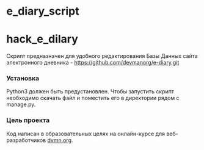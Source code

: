 # e_diary_script
# hack_e_dilary

Скрипт предназначен для удобного редактирования Базы Данных сайта электронного дневника - https://github.com/devmanorg/e-diary.git

### Установка

Python3 должен быть предустановлен. 
Чтобы запустить скрипт необходимо скачать файл и поместить его в директории рядом с manage.py.


### Цель проекта

Код написан в образовательных целях на онлайн-курсе для веб-разработчиков [dvmn.org](https://dvmn.org/).
